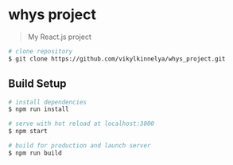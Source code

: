 # whys project

> My React.js project

``` bash
# clone repository 
$ git clone https://github.com/vikylkinnelya/whys_project.git
``` 

## Build Setup

``` bash
# install dependencies
$ npm run install

# serve with hot reload at localhost:3000
$ npm start

# build for production and launch server
$ npm run build

```